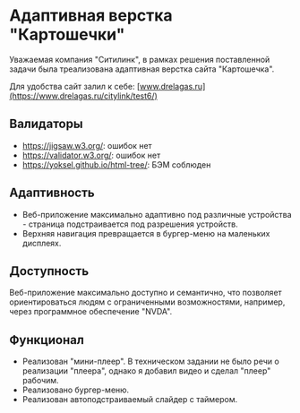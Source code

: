 # Адаптивная верстка "Картошечки"
Уважаемая компания "Ситилинк", в рамках решения поставленной задачи была треализована адаптивная верстка сайта "Картошечка".

Для удобства сайт залил к себе: [www.drelagas.ru](https://www.drelagas.ru/citylink/test6/)

## Валидаторы
- https://jigsaw.w3.org/: ошибок нет
- https://validator.w3.org/: ошибок нет
- https://yoksel.github.io/html-tree/: БЭМ соблюден

## Адаптивность
- Веб-приложение максимально адаптивно под различные устройства - страница подстраивается под разрешения устройств.
- Верхняя навигация превращается в бургер-меню на маленьких дисплеях.

## Доступность
Веб-приложение максимально доступно и семантично, что позволяет ориентироваться людям с ограниченными возможностями, например, через программное обеспечение "NVDA".

## Функционал
- Реализован "мини-плеер". В техническом задании не было речи о реализации "плеера", однако я добавил видео и сделал "плеер" рабочим.
- Реализовано бургер-меню.
- Реализован автоподстраиваемый слайдер с таймером.
